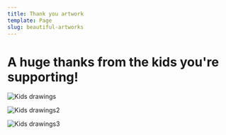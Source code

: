 ```yaml
---
title: Thank you artwork
template: Page
slug: beautiful-artworks
---
```

# A huge thanks from the kids you're supporting!

![Kids drawings](/images/uploads/kids-team-drawings.jpg)

![Kids drawings2](/images/uploads/kids-team-drawings2.jpg)

![Kids drawings3](/images/uploads/juanita-yugumbir-ss-2012.jpg)

